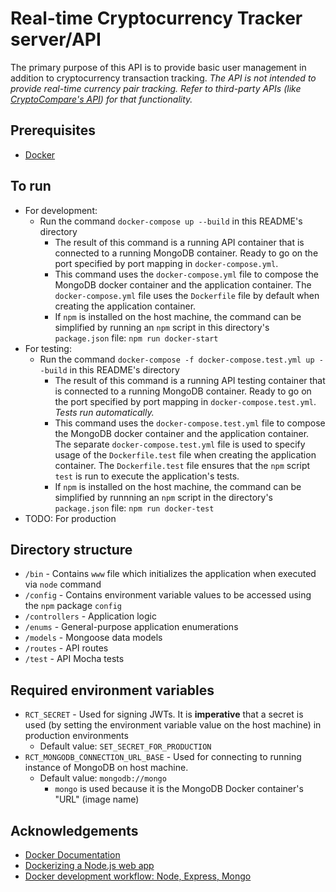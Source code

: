 # Real-time Cryptocurrency Tracker server/API

The primary purpose of this API is to provide basic user management in addition to cryptocurrency transaction tracking. _The API is not intended to provide real-time currency pair tracking. Refer to third-party APIs (like [CryptoCompare's API](https://www.cryptocompare.com/api/#)) for that functionality._

## Prerequisites
* [Docker](https://www.docker.com/)

## To run
* For development:
  - Run the command `docker-compose up --build` in this README's directory
    - The result of this command is a running API container that is connected to a running MongoDB container. Ready to go on the port specified by port mapping in `docker-compose.yml`.
    - This command uses the `docker-compose.yml` file to compose the MongoDB docker container and the application container. The `docker-compose.yml` file uses the `Dockerfile` file by default when creating the application container.
    - If `npm` is installed on the host machine, the command can be simplified by running an `npm` script in this directory's `package.json` file: `npm run docker-start`
* For testing:
  - Run the command `docker-compose -f docker-compose.test.yml up --build` in this README's directory
    - The result of this command is a running API testing container that is connected to a running MongoDB container. Ready to go on the port specified by port mapping in `docker-compose.test.yml`. *Tests run automatically.*
    - This command uses the `docker-compose.test.yml` file to compose the MongoDB docker container and the application container. The separate `docker-compose.test.yml` file is used to specify usage of the `Dockerfile.test` file when creating the application container. The `Dockerfile.test` file ensures that the `npm` script `test` is run to execute the application's tests.
    - If `npm` is installed on the host machine, the command can be simplified by runnning an `npm` script in the directory's `package.json` file: `npm run docker-test`
* TODO: For production

## Directory structure
* `/bin` - Contains `www` file which initializes the application when executed via `node` command
* `/config` - Contains environment variable values to be accessed using the `npm` package `config`
* `/controllers` - Application logic
* `/enums` - General-purpose application enumerations
* `/models` - Mongoose data models
* `/routes` - API routes
* `/test` - API Mocha tests

## Required environment variables
  - `RCT_SECRET` - Used for signing JWTs. It is **imperative** that a secret is used (by setting the environment variable value on the host machine) in production environments
    * Default value: `SET_SECRET_FOR_PRODUCTION`
  - `RCT_MONGODB_CONNECTION_URL_BASE` - Used for connecting to running instance of MongoDB on host machine.
    * Default value: `mongodb://mongo`
      - `mongo` is used because it is the MongoDB Docker container's "URL" (image name)

## Acknowledgements
  - [Docker Documentation](https://docs.docker.com/)
  - [Dockerizing a Node.js web app](https://goo.gl/8r2qwN)
  - [Docker development workflow: Node, Express, Mongo](https://goo.gl/z1hvJJ)